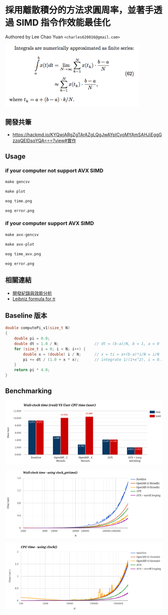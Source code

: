 # 採用離散積分的方法求圓周率，並著手透過 SIMD 指令作效能最佳化

Authored by Lee Chao Yuan `<charles620016@gmail.com>`

![](https://raw.githubusercontent.com/charles620016/embedded-fall2015/master/hw1-computePi/screenshot/integral.png)

## 開發共筆
* https://hackmd.io/KYQwjARgZgTArAZgLQgJwAYpICyoMYAmSAHJiEggGzzqQEIDsqYQA===?view#實作

## Usage

### if your computer not support AVX SIMD
`make gencsv`

`make plot`

`eog time.png`

`eog error.png`
### if your computer support AVX SIMD
`make avx-gencsv`

`make avx-plot`

`eog time_avx.png`

`eog error.png`

## 相關連結

* [開發紀錄與效能分析](https://charles620016.hackpad.com/Charles-Week-1-kBMD0GhbC7d)
* [Leibniz formula for π](https://en.wikipedia.org/wiki/Leibniz_formula_for_%CF%80)

## Baseline 版本

```c
double computePi_v1(size_t N)
{
    double pi = 0.0;
    double dt = 1.0 / N;                // dt = (b-a)/N, b = 1, a = 0
    for (size_t i = 0; i < N; i++) {
        double x = (double) i / N;      // x = ti = a+(b-a)*i/N = i/N
        pi += dt / (1.0 + x * x);       // integrate 1/(1+x^2), i = 0....N
    }
    return pi * 4.0;
}
```

## Benchmarking

![](https://raw.githubusercontent.com/charles620016/embedded-fall2015/master/hw1-computePi/screenshot/time_command.png)

![](https://raw.githubusercontent.com/charles620016/embedded-fall2015/master/hw1-computePi/screenshot/Wall-clock_time.png)

![](https://raw.githubusercontent.com/charles620016/embedded-fall2015/master/hw1-computePi/screenshot/CPU_time.png)
